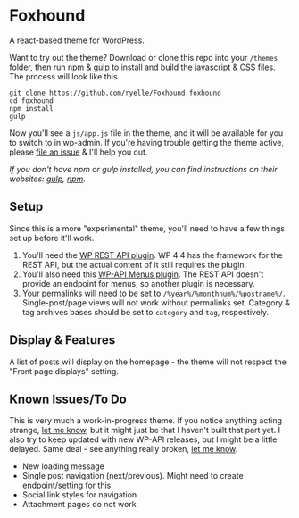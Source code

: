 Foxhound
========

A react-based theme for WordPress.

Want to try out the theme? Download or clone this repo into your `/themes` folder, then run npm & gulp to install and build the javascript & CSS files. The process will look like this

	git clone https://github.com/ryelle/Foxhound foxhound
	cd foxhound
	npm install
	gulp

Now you'll see a `js/app.js` file in the theme, and it will be available for you to switch to in wp-admin. If you're having trouble getting the theme active, please [file an issue](https://github.com/ryelle/Foxhound/issues) & I'll help you out.

_If you don't have npm or gulp installed, you can find instructions on their websites: [gulp](http://gulpjs.com/), [npm](http://npmjs.com)._

Setup
-----

Since this is a more "experimental" theme, you'll need to have a few things set up before it'll work.

1. You'll need the [WP REST API plugin](https://wordpress.org/plugins/rest-api/). WP 4.4 has the framework for the REST API, but the actual content of it still requires the plugin.
2. You'll also need this [WP-API Menus plugin](https://wordpress.org/plugins/wp-api-menus/). The REST API doesn't provide an endpoint for menus, so another plugin is necessary.
3. Your permalinks will need to be set to `/%year%/%monthnum%/%postname%/`. Single-post/page views will not work without permalinks set. Category & tag archives bases should be set to `category` and `tag`, respectively.

Display & Features
------------------

A list of posts will display on the homepage - the theme will not respect the "Front page displays" setting.

Known Issues/To Do
------------------

This is very much a work-in-progress theme. If you notice anything acting strange, [let me know](https://github.com/ryelle/Foxhound/issues), but it might just be that I haven't built that part yet. I also try to keep updated with new WP-API releases, but I might be a little delayed. Same deal - see anything really broken, [let me know](https://github.com/ryelle/Foxhound/issues).

 - New loading message
 - Single post navigation (next/previous). Might need to create endpoint/setting for this.
 - Social link styles for navigation
 - Attachment pages do not work
